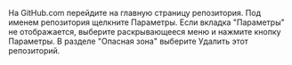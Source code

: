 На GitHub.com перейдите на главную страницу репозитория. Под именем репозитория щелкните Параметры. Если вкладка "Параметры" не отображается, выберите раскрывающееся меню и нажмите кнопку Параметры. В разделе "Опасная зона" выберите Удалить этот репозиторий.